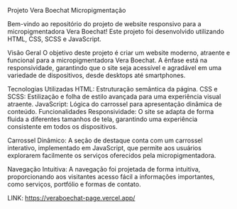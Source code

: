 
Projeto Vera Boechat Micropigmentação

Bem-vindo ao repositório do projeto de website responsivo para a micropigmentadora Vera Boechat! Este projeto foi desenvolvido utilizando HTML, CSS, SCSS e JavaScript.

Visão Geral
O objetivo deste projeto é criar um website moderno, atraente e funcional para a micropigmentadora Vera Boechat. A ênfase está na responsividade, garantindo que o site seja acessível e agradável em uma variedade de dispositivos, desde desktops até smartphones.

Tecnologias Utilizadas
HTML: Estruturação semântica da página.
CSS e SCSS: Estilização e folha de estilo avançada para uma experiência visual atraente.
JavaScript: Lógica do carrossel para apresentação dinâmica de conteúdo.
Funcionalidades
Responsividade: O site se adapta de forma fluida a diferentes tamanhos de tela, garantindo uma experiência consistente em todos os dispositivos.

Carrossel Dinâmico: A seção de destaque conta com um carrossel interativo, implementado em JavaScript, que permite aos usuários explorarem facilmente os serviços oferecidos pela micropigmentadora.

Navegação Intuitiva: A navegação foi projetada de forma intuitiva, proporcionando aos visitantes acesso fácil a informações importantes, como serviços, portfólio e formas de contato.

LINK: https://veraboechat-page.vercel.app/
